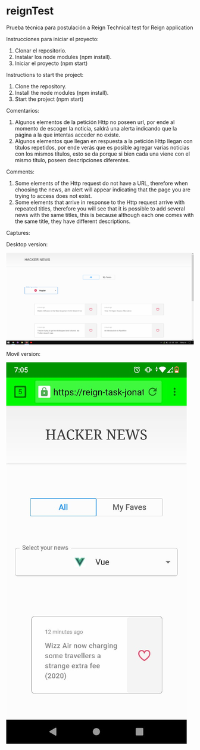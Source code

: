 # reignTest

Prueba técnica para postulación a Reign
Technical test for Reign application

Instrucciones para iniciar el proyecto:

1. Clonar el repositorio.
2. Instalar los node modules (npm install).
3. Iniciar el proyecto (npm start)

Instructions to start the project:

1. Clone the repository.
2. Install the node modules (npm install).
3. Start the project (npm start)


Comentarios:

1. Algunos elementos de la petición Http no poseen url, por ende al momento de escoger la noticia, saldrá una alerta indicando que la página a la que intentas acceder no existe.
2. Algunos elementos que llegan en respuesta a la petición Http llegan con titulos repetidos, por ende verás que es posible agregar varias noticias con los mismos títulos, esto se da porque si bien cada una viene con el mismo título, poseen descripciones diferentes.

Comments:

1. Some elements of the Http request do not have a URL, therefore when choosing the news, an alert will appear indicating that the page you are trying to access does not exist.
2. Some elements that arrive in response to the Http request arrive with repeated titles, therefore you will see that it is possible to add several news with the same titles, this is because although each one comes with the same title, they have different descriptions.

Captures:

Desktop version:

![captures](/public/img/escritorio.PNG "Desktop version")

Movil version:

![captures](/public/img/movil.jpeg "Movil version")
